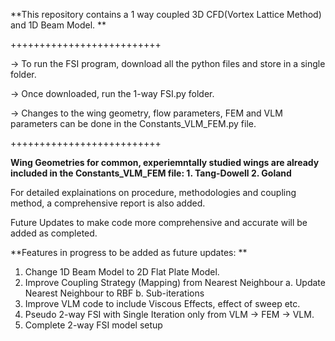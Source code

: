**This repository contains a 1 way coupled 3D CFD(Vortex Lattice Method) and 1D Beam Model. **

++++++++++++++++++++++++++

-> To run the FSI program, download all the python files and store in a single folder. 

-> Once downloaded, run the 1-way FSI.py folder. 

-> Changes to the wing geometry, flow parameters, FEM and VLM parameters can be done in the Constants_VLM_FEM.py file. 

++++++++++++++++++++++++++

**Wing Geometries for common, experiemntally studied wings are already included in the Constants_VLM_FEM file:
      1. Tang-Dowell
      2. Goland**

For detailed explainations on procedure, methodologies and coupling method, a comprehensive report is also added. 

Future Updates to make code more comprehensive and accurate will be added as completed. 

**Features in progress to be added as future updates: **

1. Change 1D Beam Model to 2D Flat Plate Model.
2. Improve Coupling Strategy (Mapping) from Nearest Neighbour
      a. Update Nearest Neighbour to RBF
      b. Sub-iterations
3. Improve VLM code to include Viscous Effects, effect of sweep etc. 
4. Pseudo 2-way FSI with Single Iteration only from VLM -> FEM -> VLM.
5. Complete 2-way FSI model setup 

   
